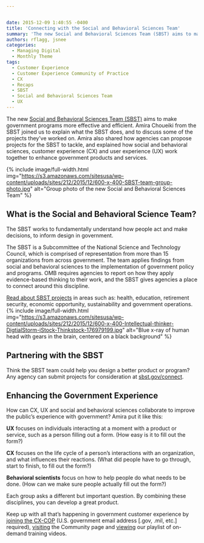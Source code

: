 ```yaml
---


date: 2015-12-09 1:40:55 -0400
title: 'Connecting with the Social and Behavioral Sciences Team'
summary: 'The new Social and Behavioral Sciences Team (SBST) aims to make government programs more effective and efficient. Amira Choueiki from the SBST joined us to explain what the SBST does, and to discuss some of the projects they&rsquo;ve worked on. Amira also shared how agencies can propose projects for the SBST to tackle, and explained'
authors: rflagg, jsnee
categories:
  - Managing Digital
  - Monthly Theme
tags:
  - Customer Experience
  - Customer Experience Community of Practice
  - CX
  - Recaps
  - SBST
  - Social and Behavioral Sciences Team
  - UX
---
```


The new [Social and Behavioral Sciences Team (SBST)](https://sbst.gov/) aims to make government programs more effective and efficient. Amira Choueiki from the SBST joined us to explain what the SBST does, and to discuss some of the projects they’ve worked on. Amira also shared how agencies can propose projects for the SBST to tackle, and explained how social and behavioral sciences, customer experience (CX) and user experience (UX) work together to enhance government products and services.


{% include image/full-width.html img="https://s3.amazonaws.com/sitesusa/wp-content/uploads/sites/212/2015/12/600-x-400-SBST-team-group-photo.jpg" alt="Group photo of the new Social and Behavioral Sciences Team" %}

## What is the Social and Behavioral Science Team?

The SBST works to fundamentally understand how people act and make decisions, to inform design in government.

The SBST is a Subcommittee of the National Science and Technology Council, which is comprised of representation from more than 15 organizations from across government. The team applies findings from social and behavioral sciences to the implementation of government policy and programs. OMB requires agencies to report on how they apply evidence-based thinking to their work, and the SBST gives agencies a place to connect around this discipline.

[Read about SBST projects](https://sbst.gov/work/) in areas such as: health, education, retirement security, economic opportunity, sustainability and government operations. 
{% include image/full-width.html img="https://s3.amazonaws.com/sitesusa/wp-content/uploads/sites/212/2015/12/600-x-400-Intellectual-thinker-DigtialStorm-iStock-Thinkstock-176979199.jpg" alt="Blue x-ray of human head with gears in the brain, centered on a black background" %} 

## Partnering with the SBST

Think the SBST team could help you design a better product or program? Any agency can submit projects for consideration at [sbst.gov/connect](https://sbst.gov/connect/).

## Enhancing the Government Experience

How can CX, UX and social and behavioral sciences collaborate to improve the public’s experience with government? Amira put it like this:

**UX** focuses on individuals interacting at a moment with a product or service, such as a person filling out a form. (How easy is it to fill out the form?)

**CX** focuses on the life cycle of a person’s interactions with an organization, and what influences their reactions. (What did people have to go through, start to finish, to fill out the form?)

**Behavioral scientists** focus on how to help people do what needs to be done. (How can we make sure people actually fill out the form?)

Each group asks a different but important question. By combining these disciplines, you can develop a great product.

Keep up with all that’s happening in government customer experience by [joining the CX-COP](https://docs.google.com/a/gsa.gov/forms/d/1hzJbZChUg2TRLi_MiC4nAbB-HKUOerBF2kL0qO38fPo/viewform) (U.S. government email address [.gov, .mil, etc.] required), [visiting](https://www.WHATEVER/communities/customer-experience-community/) the Community page and [viewing](https://www.youtube.com/playlist?list=PLd9b-GuOJ3nH7xSSjL1XBXPfVqw68BNbW) our playlist of on-demand training videos.